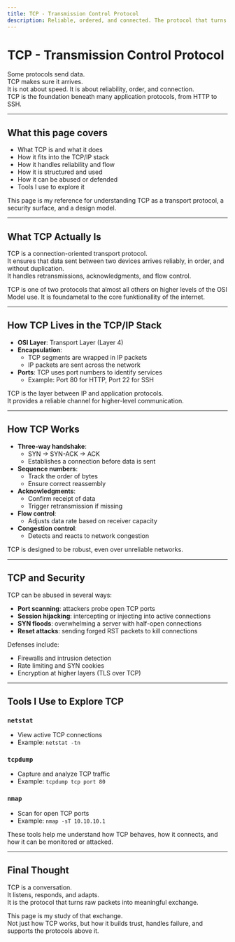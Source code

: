 ```yaml
---
title: TCP - Transmission Control Protocol
description: Reliable, ordered, and connected. The protocol that turns packets into conversations.
---
```


# TCP - Transmission Control Protocol

Some protocols send data.  
TCP makes sure it arrives.  
It is not about speed. It is about reliability, order, and connection.  
TCP is the foundation beneath many application protocols, from HTTP to SSH.

---

## What this page covers

- What TCP is and what it does  
- How it fits into the TCP/IP stack  
- How it handles reliability and flow  
- How it is structured and used  
- How it can be abused or defended  
- Tools I use to explore it  

This page is my reference for understanding TCP 
as a transport protocol, a security surface, and a design model.

---

## What TCP Actually Is

TCP is a connection-oriented transport protocol.  
It ensures that data sent between two devices arrives reliably, in order, and without duplication.  
It handles retransmissions, acknowledgments, and flow control.

TCP is one of two protocols that almost all others 
on higher levels of the OSI Model use. 
It is foundametal to the core funktionallity of the internet. 

---

## How TCP Lives in the TCP/IP Stack

- **OSI Layer**: Transport Layer (Layer 4)  
- **Encapsulation**:
  - TCP segments are wrapped in IP packets  
  - IP packets are sent across the network  
- **Ports**: TCP uses port numbers to identify services  
  - Example: Port 80 for HTTP, Port 22 for SSH

TCP is the layer between IP and application protocols.  
It provides a reliable channel for higher-level communication.

---

## How TCP Works

- **Three-way handshake**:
  - SYN → SYN-ACK → ACK  
  - Establishes a connection before data is sent
- **Sequence numbers**:
  - Track the order of bytes  
  - Ensure correct reassembly
- **Acknowledgments**:
  - Confirm receipt of data  
  - Trigger retransmission if missing
- **Flow control**:
  - Adjusts data rate based on receiver capacity
- **Congestion control**:
  - Detects and reacts to network congestion

TCP is designed to be robust, even over unreliable networks.

---

## TCP and Security

TCP can be abused in several ways:

- **Port scanning**: attackers probe open TCP ports  
- **Session hijacking**: intercepting or injecting into active connections  
- **SYN floods**: overwhelming a server with half-open connections  
- **Reset attacks**: sending forged RST packets to kill connections

Defenses include:

- Firewalls and intrusion detection  
- Rate limiting and SYN cookies  
- Encryption at higher layers (TLS over TCP)

---

## Tools I Use to Explore TCP

### `netstat`
- View active TCP connections  
- Example: `netstat -tn`

### `tcpdump`
- Capture and analyze TCP traffic  
- Example: `tcpdump tcp port 80`

### `nmap`
- Scan for open TCP ports  
- Example: `nmap -sT 10.10.10.1`

These tools help me understand how TCP behaves, how it connects, and how it can be monitored or attacked.

---

## Final Thought

TCP is a conversation.  
It listens, responds, and adapts.  
It is the protocol that turns raw packets into meaningful exchange.

This page is my study of that exchange.  
Not just how TCP works, but how it builds trust, handles failure, and supports the protocols above it.
